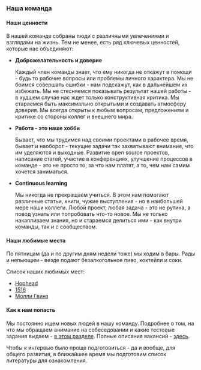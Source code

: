 ### Наша команда

#### Наши ценности

В нашей команде собраны люди с различными увлечениями и взглядами на жизнь. Тем не менее, есть ряд ключевых ценностей, которые нас объединяют:

- **Доброжелательность и доверие**

  Каждый член команды знает, что ему никогда не откажут в помощи - будь то рабочие вопросы или проблемы личного характера. Мы не боимся совершать ошибки - нам подскажут, как в дальнейшем их избежать. Мы не стесняемся показывать результат нашей работы - в худшем случае нас ждет только конструктивная критика.  Мы стараемся быть максимально открытыми и создавать атмосферу доверия. Мы всегда открыты к любым вопросам, предложениям и критике со стороны коллег и внешнего мира.
- **Работа - это наше хобби**

  Бывает, что мы трудимся над своими проектами в рабочее время, бывает и наоборот - текущие задачи так захватывают внимание, что им уделяются и выходные. Развитие open source проектов, написание статей, участие в конференциях, улучшение процессов в команде - это не просто то, за что нам платят, а то, чем нам самим хочется заниматься.
  
- **Continuous learning**

  Мы никогда не прекращаем учиться. В этом нам помогают различные статьи, книги, чужие выступления - но в наибольшей мере наши коллеги. Любой проект, любая задача - это не рутина, а повод узнать или попробовать что-то новое. Мы не только накапливаем знания, но и стараемся делиться ими - как внутри команды, так и с сообществом.

#### Наши любимые места

По пятницам (да и по другим дням недели тоже) мы ходим в бары. Рады и непьющим - везде подают безалкогольное пиво, коктейли и соки.

Список наших любимых мест:

- [Hophead](http://hophead.ru/)
- [1516](http://www.1516pub.ru/)
- [Молли Гвинз](http://www.rmcom.ru/page-molly-gwynns)

#### Как к нам попасть

Мы постоянно ищем новых людей в нашу команду. Подробнее о том, на что мы обращаем внимание на собеседовании и какие тестовые задания выдаем - [в этом разделе](/team/recruiting.md). Полные описания вакансий - [здесь](http://rambler-co.ru/jobs?vacancy_id=46).

Чтобы к интервью было проще подготовиться - да и вообще, для общего развития, в ближайшее время мы подготовим список литературы для ознакомления.
